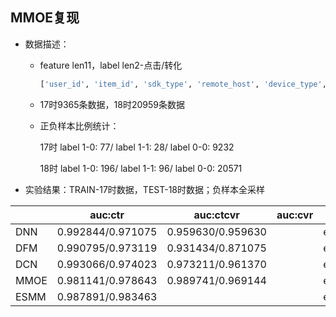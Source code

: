 ## MMOE复现

* 数据描述：

  * feature len11，label len2-点击/转化

    ```python
    ['user_id', 'item_id', 'sdk_type', 'remote_host', 'device_type', 'dtu', 'click_goods_num', 'buy_click_num', 'goods_show_num','goods_click_num', 'brand_name']
    ```

  * 17时9365条数据，18时20959条数据

  * 正负样本比例统计：

    17时 label 1-0: 77/ label 1-1: 28/ label 0-0: 9232

    18时 label 1-0: 196/ label 1-1: 96/ label 0-0: 20571

* 实验结果：TRAIN-17时数据，TEST-18时数据；负样本全采样

|      | auc:ctr           | auc:ctcvr         | auc:cvr | config                                       |
| ---- | ----------------- | ----------------- | ------- | -------------------------------------------- |
| DNN  | 0.992844/0.971075 | 0.959630/0.959630 |         | embed8,batch32,epoch30000,mlp[64,32]         |
| DFM  | 0.990795/0.973119 | 0.931434/0.871075 |         | embed8,batch32,epoch30000,mlp[64,32]         |
| DCN  | 0.993066/0.974023 | 0.973211/0.961370 |         | embed8,batch32,epoch30000,mlp[64,32],cln2    |
| MMOE | 0.981141/0.978643 | 0.989741/0.969144 |         | embed8,batch32,epoch30000,mlp[32,16],expert3 |
| ESMM | 0.987891/0.983463 |                   |         | embed8,batch32,epoch30000,mlp[32,16],expert1 |



